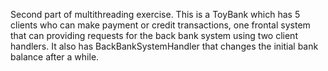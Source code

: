 Second part of multithreading exercise. 
This is a ToyBank which has 5 clients who can make payment or credit transactions, one frontal system that can providing requests for the back bank system using two client handlers.
It also has BackBankSystemHandler that changes the initial bank balance after a while.
